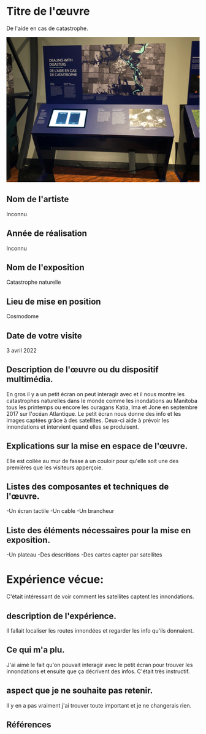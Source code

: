 # Titre de l'œuvre
De l'aide en cas de catastrophe.

![Expo](medias/expo)

## Nom de l'artiste
Inconnu

## Année de réalisation
Inconnu

## Nom de l'exposition
Catastrophe naturelle

## Lieu de mise en position
Cosmodome

## Date de votre visite
3 avril 2022

## Description de l'œuvre ou du dispositif multimédia.
En gros il y a un petit écran on peut interagir avec et il nous montre les catastrophes naturelles dans le monde comme les inondations au Manitoba tous les printemps ou encore les ouragans Katia, Ima et Jone en septembre 2017 sur l'océan Atlantique. Le petit écran nous donne des info et les images captées grâce à des satellites. Ceux-ci aide à prévoir les innondations et intervient quand elles se produisent.


## Explications sur la mise en espace de l'œuvre.
Elle est collée au mur de fasse à un couloir pour qu'elle soit une des premières que les visiteurs apperçoie.

## Listes des composantes et techniques de l'œuvre.
-Un écran tactile
-Un cable
-Un brancheur


## Liste des éléments nécessaires pour la mise en exposition.
-Un plateau
-Des descritions
-Des cartes capter par satellites


# Expérience vécue:
C'était intéressant de voir comment les satellites captent les innondations.

## description de l'expérience.
Il fallait localiser les routes innondées et regarder les info qu'ils donnaient.

## Ce qui m'a plu.
J'ai aimé le fait qu'on pouvait interagir avec le petit écran pour trouver les innondations et ensuite que ça décrivent des infos. C'était très instructif.

## aspect que je ne souhaite pas retenir.
Il y en a pas vraiment j'ai trouver toute important et je ne changerais rien.

## Références
